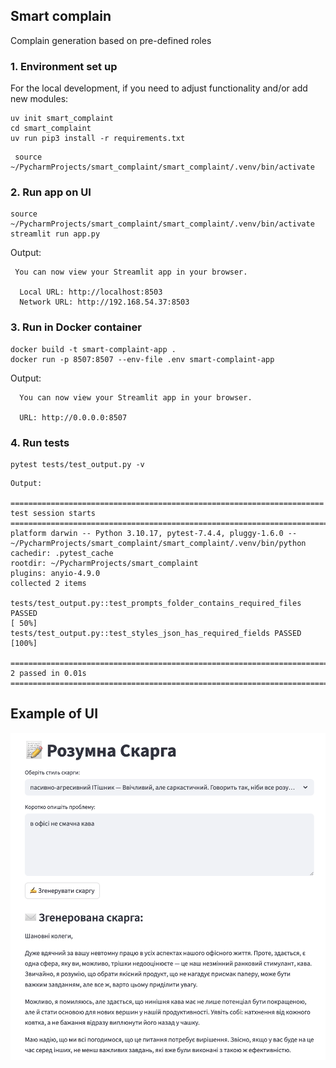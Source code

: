 ## Smart complain
Complain generation based on pre-defined roles

### 1. Environment set up
For the local development, if you need to adjust functionality and/or add new modules:

```
uv init smart_complaint
cd smart_complaint
uv run pip3 install -r requirements.txt
```

```
 source ~/PycharmProjects/smart_complaint/smart_complaint/.venv/bin/activate
```

### 2. Run app on UI

```
source ~/PycharmProjects/smart_complaint/smart_complaint/.venv/bin/activate
streamlit run app.py
```
Output:

```
 You can now view your Streamlit app in your browser.

  Local URL: http://localhost:8503
  Network URL: http://192.168.54.37:8503
```

### 3. Run in Docker container

```
docker build -t smart-complaint-app .
docker run -p 8507:8507 --env-file .env smart-complaint-app
```

Output:

```
  You can now view your Streamlit app in your browser.

  URL: http://0.0.0.0:8507

```

### 4. Run tests

```
pytest tests/test_output.py -v

```

```
Output:

====================================================================== test session starts =======================================================================
platform darwin -- Python 3.10.17, pytest-7.4.4, pluggy-1.6.0 -- ~/PycharmProjects/smart_complaint/smart_complaint/.venv/bin/python
cachedir: .pytest_cache
rootdir: ~/PycharmProjects/smart_complaint
plugins: anyio-4.9.0
collected 2 items                                                                                                                                                

tests/test_output.py::test_prompts_folder_contains_required_files PASSED                                                                                   [ 50%]
tests/test_output.py::test_styles_json_has_required_fields PASSED                                                                                          [100%]

======================================================================= 2 passed in 0.01s ========================================================================
```

## Example of UI

![Complaint Generator UI](example/example.png)

